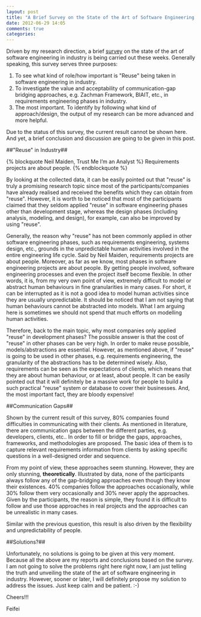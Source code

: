 ```yaml
---
layout: post
title: "A Brief Survey on the State of the Art of Software Engineering in Industry"
date: 2012-06-29 14:05
comments: true
categories: 
---
```

Driven by my research direction, a brief <a href="http://www.diaochapai.com/survey616582" target="_blank">survey</a> on the state of the art of software engineering in industry is being carried out these weeks. Generally speaking, this survey serves three purposes:

<!--more-->
1. To see what kind of role/how important is "Reuse" being taken in software engineering in industry.
2. To investigate the value and acceptability of communication-gap bridging approaches, e.g. Zachman Framework, BIAIT, etc., in requirements engineering phases in industry.
3. The most important. To identify by following what kind of approach/design, the output of my research can be more advanced and more helpful.

Due to the status of this survey, the current result cannot be shown here. And yet, a brief conclusion and discussion are going to be given in this post.

##"Reuse" in Industry##

{% blockquote Neil Maiden, Trust Me I’m an Analyst %}
Requirements projects are about people.
{% endblockquote %}

By looking at the collected data, it can be easily pointed out that "reuse" is truly a promising research topic since most of the participants/companies have already realised and received the benefits which they can obtain from "reuse". However, it is worth to be noticed that most of the participants claimed that they seldom applied "reuse" in software engineering phases other than development stage, whereas the design phases (including analysis, modeling, and design), for example, can also be improved by using "reuse".

Generally, the reason why "reuse" has not been commonly applied in other software engineering phases, such as requirements engineering, systems design, etc., grounds in the unpredictable human activities involved in the entire engineering life cycle. Said by Neil Maiden, requirements projects are about people. Moreover, as far as we know, most phases in software engineering projects are about people. By getting people involved, software engineering processes and even the project itself become flexible. In other words, it is, from my very own point of view, extremely difficult to model or abstract human behaviours in fine granularities in many cases. For short, it can be interrupted as it is not a good idea to model human activities since they are usually unpredictable. It should be noticed that I am not saying that human behaviours cannot be abstracted into models. What I am arguing here is sometimes we should not spend that much efforts on modelling human activities.

Therefore, back to the main topic, why most companies only applied "reuse" in development phases? The possible answer is that the cost of "reuse" in other phases can be very high. In order to make reuse possible, models/abstractions are essential. However, as mentioned above, if "reuse" is going to be used in other phases, e.g. requirements engineering, the granularity of the abstractions has to be determined wisely. Also, requirements can be seen as the expectations of clients, which means that they are about human behaviour, or at least, about people. It can be easily pointed out that it will definitely be a massive work for people to build a such practical "reuse" system or database to cover their businesses. And, the most important fact, they are bloody expensive!

##Communication Gaps##

Shown by the current result of this survey, 80% companies found difficulties in communicating with their clients. As mentioned in literature, there are communication gaps between the different parties, e.g. developers, clients, etc.. In order to fill or bridge the gaps, approaches, frameworks, and methodologies are proposed. The basic idea of them is to capture relevant requirements information from clients by asking specific questions in a well-designed order and sequence.

From my point of view, these approaches seem stunning. However, they are only stunning, __theoretically__. Illustrated by data, none of the participants always follow any of the gap-bridging approaches even though they know their existences. 40% companies follow the approaches occasionally, while 30% follow them very occasionally and 30% never apply the approaches. Given by the participants, the reason is simple, they found it is difficult to follow and use those approaches in real projects and the approaches can be unrealistic in many cases.

Similar with the previous question, this result is also driven by the flexibility and unpredictability of people.

##Solutions?##

Unfortunately, no solutions is going to be given at this very moment. Because all the above are my reports and conclusions based on the survey. I am not going to solve the problems right here right now, I am just telling the truth and unveiling the state of the art of software engineering in industry. However, sooner or later, I will definitely propose my solution to address the issues. Just keep calm and be patient. :-)


Cheers!!!

Feifei


